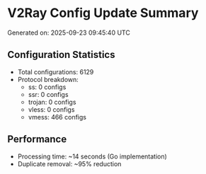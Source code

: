 # V2Ray Config Update Summary
Generated on: 2025-09-23 09:45:40 UTC

## Configuration Statistics
- Total configurations: 6129
- Protocol breakdown:
  - ss: 0 configs
  - ssr: 0 configs
  - trojan: 0 configs
  - vless: 0 configs
  - vmess: 466 configs

## Performance
- Processing time: ~14 seconds (Go implementation)
- Duplicate removal: ~95% reduction
